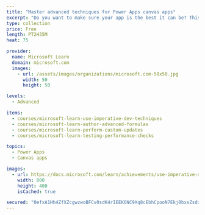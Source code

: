 ```yaml
---
title: "Master advanced techniques for Power Apps canvas apps"
excerpt: "Do you want to make sure your app is the best it can be? This learning path will help you use advanced formulas and perform custom updates. It will also focus on performance checks and testing."
type: collection
price: Free
length: PT2H35M
heat: 75

provider:
  name: Microsoft Learn
  domain: microsoft.com
  images:
    - url: /assets/images/organizations/microsoft.com-50x50.jpg
      width: 50
      height: 50

levels:
  - Advanced

items:
  - courses/microsoft-learn-use-imperative-dev-techniques
  - courses/microsoft-learn-author-advanced-formulas
  - courses/microsoft-learn-perform-custom-updates
  - courses/microsoft-learn-testing-performance-checks

topics:
  - Power Apps
  - Canvas apps

images:
  - url: https://docs.microsoft.com/learn/achievements/use-imperative-dev-techniques-social.png
    width: 800
    height: 400
    isCached: true

secured: "0efxA1Hh4ZfXZcgwzwoBFCv0sdK4rIEEK6NC9Xq8cEbhCpooN7Ekj0bxsZsdxd5VIasduzQX3SUIKTVmHPC4LYBItTwmpPVpurAK1wW48jvgXZ5FfgIUk20PJ22FXJFFff3xUjrKAgULLx4WL2hoVRQSWwDpvLhLEv5BgmXm+maht9GlQk7cdk7qcs+55FqNh5odDCFIoecSsrLQB62cx1jYTbWcyPI/op3uzqFYFSHKBc/xSKYvjzJMzDBMS5wYd/IZqOzR0uFM9BZNBxXpkR8JJxTmuiJ8lch27ST5chUzDRRfJJf6LxCBeu8oNzu6q9rSftjQCJlN71+mhBs7K9mU87q0jKTzkdZDxec4+Lc=;eKOomAktNTxB4xhyEHJSwg=="
---
```


